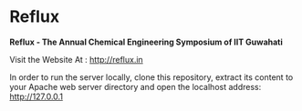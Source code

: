 # Reflux

**Reflux - The Annual Chemical Engineering Symposium of IIT Guwahati**

Visit the Website At : http://reflux.in 

In order to run the server locally, clone this repository, extract its content to your Apache web server directory and open the localhost address: http://127.0.0.1
